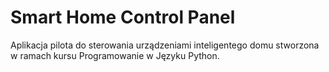 # Smart Home Control Panel
Aplikacja pilota do sterowania urządzeniami inteligentego domu stworzona w ramach kursu Programowanie w Języku Python.
